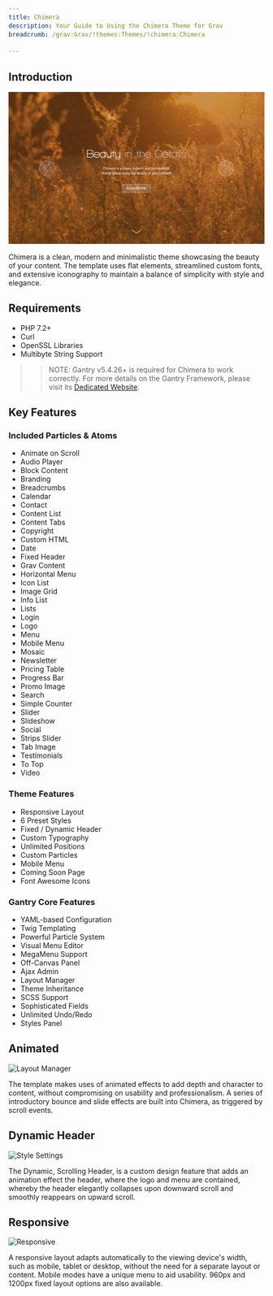 ```yaml
---
title: Chimera
description: Your Guide to Using the Chimera Theme for Grav
breadcrumb: /grav:Grav/!themes:Themes/!chimera:Chimera

---
```


Introduction
-----

![](assets/chimera.png)

Chimera is a clean, modern and minimalistic theme showcasing the beauty of your content. The template uses flat elements, streamlined custom fonts, and extensive iconography to maintain a balance of simplicity with style and elegance.

Requirements
-----
* PHP 7.2+
* Curl
* OpenSSL Libraries
* Multibyte String Support

>> NOTE: Gantry v5.4.26+ is required for Chimera to work correctly. For more details on the Gantry Framework, please visit its [Dedicated Website](http://gantry.org).

Key Features
-----

### Included Particles & Atoms

* Animate on Scroll
* Audio Player
* Block Content
* Branding
* Breadcrumbs
* Calendar
* Contact
* Content List
* Content Tabs
* Copyright
* Custom HTML
* Date
* Fixed Header
* Grav Content
* Horizontal Menu
* Icon List
* Image Grid
* Info List
* Lists
* Login
* Logo
* Menu
* Mobile Menu
* Mosaic
* Newsletter
* Pricing Table
* Progress Bar
* Promo Image
* Search
* Simple Counter
* Slider
* Slideshow
* Social
* Strips Slider
* Tab Image
* Testimonials
* To Top
* Video 

### Theme Features

* Responsive Layout
* 6 Preset Styles
* Fixed / Dynamic Header
* Custom Typography
* Unlimited Positions
* Custom Particles
* Mobile Menu
* Coming Soon Page
* Font Awesome Icons 

### Gantry Core Features

* YAML-based Configuration
* Twig Templating
* Powerful Particle System
* Visual Menu Editor
* MegaMenu Support
* Off-Canvas Panel
* Ajax Admin
* Layout Manager
* Theme Inheritance
* SCSS Support
* Sophisticated Fields
* Unlimited Undo/Redo
* Styles Panel

## Animated

![Layout Manager](ft-2.jpg)

The template makes uses of animated effects to add depth and character to content, without compromising on usability and professionalism. A series of introductory bounce and slide effects are built into Chimera, as triggered by scroll events.

## Dynamic Header

![Style Settings](ft-3.jpg)

The Dynamic, Scrolling Header, is a custom design feature that adds an animation effect the header, where the logo and menu are contained, whereby the header elegantly collapses upon downward scroll and smoothly reappears on upward scroll.

## Responsive

![Responsive](ft-4.jpg)

A responsive layout adapts automatically to the viewing device's width, such as mobile, tablet or desktop, without the need for a separate layout or content. Mobile modes have a unique menu to aid usability. 960px and 1200px fixed layout options are also available.
